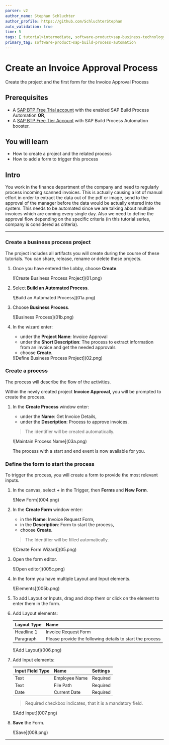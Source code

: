 ```yaml
---
parser: v2
author_name: Stephan Schluchter
author_profile: https://github.com/SchluchterStephan
auto_validation: true
time: 5
tags: [ tutorial>intermediate, software-product>sap-business-technology-platform, tutorial>free-tier]
primary_tag: software-product>sap-build-process-automation
---
```


# Create an Invoice Approval Process
<!-- description --> Create the project and the first form for the Invoice Approval Process

## Prerequisites
 - A [SAP BTP Free Trial account](https://blogs.sap.com/2022/09/09/sap-process-automation-now-available-in-your-trail-account/) with the enabled SAP Build Process Automation **OR**,
 - A [SAP BTP Free Tier Account](spa-subscribe-booster) with SAP Build Process Automation booster.


## You will learn
  - How to create a project and the related process
  - How to add a form to trigger this process

## Intro
  You work in the finance department of the company and need to regularly process incoming scanned invoices.
  This is actually causing a lot of manual effort in order to extract the data out of the pdf or image, send to the approval of the manager before the data would be actually entered into the system.
  This needs to be automated since we are talking about multiple invoices which are coming every single day. Also we need to define the approval flow depending on the specific criteria (in this tutorial series, company is considered as criteria).

---

### Create a business process project


   The project includes all artifacts you will create during the course of these tutorials. You can share, release, rename or delete these projects.

1. Once you have entered the Lobby, choose **Create**.

    <!-- border -->![Create Business Process Project](01.png)

2. Select **Build an Automated Process**.

    <!-- border -->![Build an Automated Process](01a.png)

3. Choose **Business Process**.

    <!-- border -->![Business Process](01b.png)

2. In the wizard enter:
    - under the **Project Name**: Invoice Approval
    - under the **Short Description**: The process to extract information from an invoice and get the needed approvals
    - choose **Create**.

    <!-- border -->![Define Business Process Project](02.png)



### Create a process


The process will describe the flow of the activities.

Within the newly created project **Invoice Approval**, you will be prompted to create the process.

1.  In the **Create Process** window enter:
    - under the **Name**: Get Invoice Details,
    - under the **Description**: Process to approve invoices.

    > The identifier will be created automatically.

    <!-- border -->![Maintain Process Name](03a.png)

    The process with a start and end event is now available for you.



### Define the form to start the process


   To trigger the process, you will create a form to provide the most relevant inputs.

1. In the canvas, select **+** in the Trigger, then **Forms** and **New Form**.

    <!-- border -->![New Form](004.png)

2. In the **Create Form** window enter:
    - in the **Name**: Invoice Request Form,
    - in the **Description**: Form to start the process,
    - choose **Create**.

    > The Identifier will be filled automatically.

    <!-- border -->![Create Form Wizard](05.png)

3. Open the form editor.

    <!-- border -->![Open editor](005c.png)

4. In the form you have multiple Layout and Input elements.

    <!-- border -->![Elements](005b.png)

5. To add Layout or Inputs, drag and drop them or click on the element to enter them in the form.

6. Add Layout elements:

    |  **Layout Type**  | **Name**
    |  :------------- | :-------------
    |    Headline 1   | Invoice Request Form |
    |    Paragraph      |  Please provide the following details to start the process |

    <!-- border -->![Add Layout](006.png)

7. Add Input elements:

    |  **Input Field Type**  | **Name** | **Settings**
    |  :------------- | :------------- | :------------
    |    Text       | Employee Name | Required
    |    Text       | File Path | Required
    |      Date     | Current Date | Required

    > Required checkbox indicates, that it is a mandatory field.

    <!-- border -->![Add Input](007.png)

8. **Save** the Form.

    <!-- border -->![Save](008.png)




---
